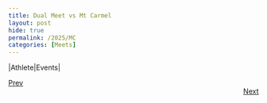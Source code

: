 ```yaml
---
title: Dual Meet vs Mt Carmel
layout: post
hide: true
permalink: /2025/MC
categories: [Meets]
---
```


|Athlete|Events|

<div style="text-align: left"> <a href="{{site.baseurl}}/2025/FS">Prev</a></div> 
<div style="text-align: right"> <a href="{{site.baseurl}}/2025/PLF">Next</a></div>